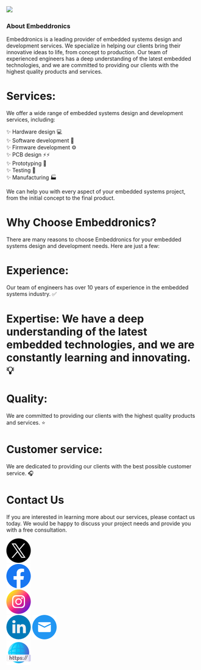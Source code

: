 
<img src="https://www.embeddronics.com/wp-content/uploads/2024/01/embedronic-logo-1-2048x778.png">

### About Embeddronics

Embeddronics is a leading provider of embedded systems design and development services. We specialize in helping our clients bring their innovative ideas to life, from concept to production. Our team of experienced engineers has a deep understanding of the latest embedded technologies, and we are committed to providing our clients with the highest quality products and services.

# Services:

We offer a wide range of embedded systems design and development services, including:

✨ Hardware design :computer: </br>
✨ Software development :floppy_disk: </br>
✨ Firmware development :gear: </br>
✨ PCB design ⚡⚡ </br>
✨ Prototyping :test_tube: </br>
✨ Testing :microscope: </br>
✨ Manufacturing :factory: </br>

We can help you with every aspect of your embedded systems project, from the initial concept to the final product.

# Why Choose Embeddronics?

There are many reasons to choose Embeddronics for your embedded systems design and development needs. Here are just a few:

# Experience: 

Our team of engineers has over 10 years of experience in the embedded systems industry. :white_check_mark:

# Expertise: We have a deep understanding of the latest embedded technologies, and we are constantly learning and innovating. :bulb:

# Quality: 

We are committed to providing our clients with the highest quality products and services. :star:


# Customer service:

We are dedicated to providing our clients with the best possible customer service. :headphones:


# Contact Us

If you are interested in learning more about our services, please contact us today. We would be happy to discuss your project needs and provide you with a free consultation.


[![Twitter](https://github.com/Embeddronics-ltd/.github/blob/main/profile/twitter.png)](https://twitter.com/embeddronics)     
[![Facebook](https://github.com/Embeddronics-ltd/.github/blob/main/profile/facebook.png)](https://www.facebook.com/profile.php?id=61555721140037&mibextid=ZbWKwL)   
[![Instagram](https://github.com/Embeddronics-ltd/.github/blob/main/profile/instagram.png)](https://www.instagram.com/embeddronics)   
[![Linkedin](https://github.com/Embeddronics-ltd/.github/blob/main/profile/linkedin.png)]([https://www.instagram.com/embeddronics](https://www.linkedin.com/company/embeddronicsltd/))   
[![Email](https://github.com/Embeddronics-ltd/.github/blob/main/profile/mail.png)](mailto:info@embeddronics.com)   
[![Website](https://github.com/Embeddronics-ltd/.github/blob/main/profile/web.png)](https://www.embeddronics.com/)

